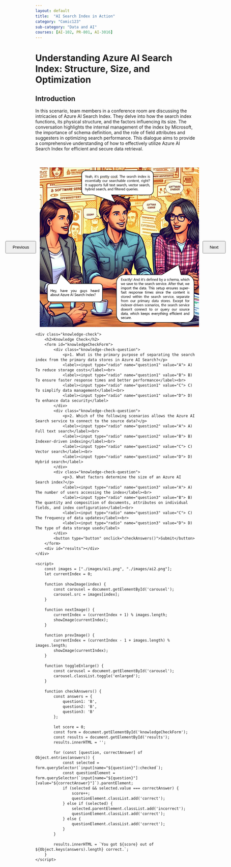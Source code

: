 ```yaml
---
layout: default
title:  "AI Search Index in Action"
category: "Comic123"
sub-category: "Data and AI"
courses: [AI-102, PR-801, AI-3016]
---
```


# Understanding Azure AI Search Index: Structure, Size, and Optimization

## Introduction
In this scenario, team members in a conference room are discussing the intricacies of Azure AI Search Index. They delve into how the search index functions, its physical structure, and the factors influencing its size. The conversation highlights the internal management of the index by Microsoft, the importance of schema definition, and the role of field attributes and suggesters in optimizing search performance. This dialogue aims to provide a comprehensive understanding of how to effectively utilize Azure AI Search Index for efficient and secure data retrieval.

<html lang="en">
<head>
    <meta charset="UTF-8">
    <meta name="viewport" content="width=device-width, initial-scale=1.0">
    <title>Image Carousel</title>
    <style>
        .carousel-container {
            display: flex;
            align-items: center;
            justify-content: center;
            margin-top: 50px;
        }
        .carousel-image {
            width: 800px;
            max-height: 600px;
            transition: transform 0.3s ease;
            cursor: pointer;
        }
        .carousel-image.enlarged {
            transform: scale(1.5);
        }
        .carousel-button {
            padding: 10px 20px;
            margin: 0 10px;
            cursor: pointer;
        }
        .knowledge-check {
            margin-top: 50px;
        }
        .knowledge-check-question {
            margin-bottom: 20px;
        }
        .correct {
            color: green;
        }
        .incorrect {
            color: red;
        }
    </style>
</head>
<body>
    <div class="carousel-container">
        <button class="carousel-button" onclick="prevImage()">Previous</button>
        <img id="carousel" class="carousel-image" src="./images/ai1.png" alt="Image Carousel" onclick="toggleEnlarge()">
        <button class="carousel-button" onclick="nextImage()">Next</button>
    </div>

    <div class="knowledge-check">
        <h2>Knowledge Check</h2>
        <form id="knowledgeCheckForm">
            <div class="knowledge-check-question">
                <p>1. What is the primary purpose of separating the search index from the primary data stores in Azure AI Search?</p>
                <label><input type="radio" name="question1" value="A"> A) To reduce storage costs</label><br>
                <label><input type="radio" name="question1" value="B"> B) To ensure faster response times and better performance</label><br>
                <label><input type="radio" name="question1" value="C"> C) To simplify data management</label><br>
                <label><input type="radio" name="question1" value="D"> D) To enhance data security</label>
            </div>
            <div class="knowledge-check-question">
                <p>2. Which of the following scenarios allows the Azure AI Search service to connect to the source data?</p>
                <label><input type="radio" name="question2" value="A"> A) Full text search</label><br>
                <label><input type="radio" name="question2" value="B"> B) Indexer-driven indexing</label><br>
                <label><input type="radio" name="question2" value="C"> C) Vector search</label><br>
                <label><input type="radio" name="question2" value="D"> D) Hybrid search</label>
            </div>
            <div class="knowledge-check-question">
                <p>3. What factors determine the size of an Azure AI Search index?</p>
                <label><input type="radio" name="question3" value="A"> A) The number of users accessing the index</label><br>
                <label><input type="radio" name="question3" value="B"> B) The quantity and composition of documents, attributes on individual fields, and index configuration</label><br>
                <label><input type="radio" name="question3" value="C"> C) The frequency of data updates</label><br>
                <label><input type="radio" name="question3" value="D"> D) The type of data storage used</label>
            </div>
            <button type="button" onclick="checkAnswers()">Submit</button>
        </form>
        <div id="results"></div>
    </div>

    <script>
        const images = ["./images/ai1.png", "./images/ai2.png"];
        let currentIndex = 0;

        function showImage(index) {
            const carousel = document.getElementById('carousel');
            carousel.src = images[index];
        }

        function nextImage() {
            currentIndex = (currentIndex + 1) % images.length;
            showImage(currentIndex);
        }

        function prevImage() {
            currentIndex = (currentIndex - 1 + images.length) % images.length;
            showImage(currentIndex);
        }

        function toggleEnlarge() {
            const carousel = document.getElementById('carousel');
            carousel.classList.toggle('enlarged');
        }

        function checkAnswers() {
            const answers = {
                question1: 'B',
                question2: 'B',
                question3: 'B'
            };

            let score = 0;
            const form = document.getElementById('knowledgeCheckForm');
            const results = document.getElementById('results');
            results.innerHTML = '';

            for (const [question, correctAnswer] of Object.entries(answers)) {
                const selected = form.querySelector(`input[name="${question}"]:checked`);
                const questionElement = form.querySelector(`input[name="${question}"][value="${correctAnswer}"]`).parentElement;
                if (selected && selected.value === correctAnswer) {
                    score++;
                    questionElement.classList.add('correct');
                } else if (selected) {
                    selected.parentElement.classList.add('incorrect');
                    questionElement.classList.add('correct');
                } else {
                    questionElement.classList.add('correct');
                }
            }

            results.innerHTML = `You got ${score} out of ${Object.keys(answers).length} correct.`;
        }
    </script>
</body>
</html>
